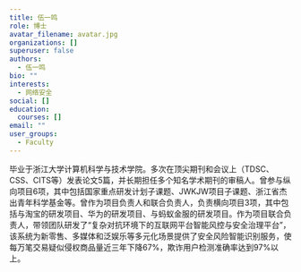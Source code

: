 ```yaml
---
title: 伍一鸣
role: 博士
avatar_filename: avatar.jpg
organizations: []
superuser: false
authors:
  - 伍一鸣
bio: ""
interests:
  - 网络安全
social: []
education:
  courses: []
email: ""
user_groups:
  - Faculty
---
```

毕业于浙江大学计算机科学与技术学院。多次在顶尖期刊和会议上（TDSC、CSS、CITS等）发表论文5篇，并长期担任多个知名学术期刊的审稿人。曾参与纵向项目6项，其中包括国家重点研发计划子课题、JWKJW项目子课题、浙江省杰出青年科学基金等。曾作为项目负责人和联合负责人，负责横向项目3项，其中包括与淘宝的研发项目、华为的研发项目、与蚂蚁金服的研发项目。作为项目联合负责人，带领团队研发了“复杂对抗环境下的互联网平台智能风控与安全治理平台”，该系统为新零售、多媒体和泛娱乐等多元化场景提供了安全风险智能识别服务，使每万笔交易疑似侵权商品量近三年下降67%，欺诈用户检测准确率达到97%以上。